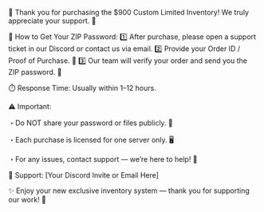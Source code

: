💎 Thank you for purchasing the $900 Custom Limited Inventory!
We truly appreciate your support. 🙏

🔐 How to Get Your ZIP Password:
1️⃣ After purchase, please open a support ticket in our Discord or contact us via email.
2️⃣ Provide your Order ID / Proof of Purchase. 🧾
3️⃣ Our team will verify your order and send you the ZIP password. 🔑

⏱️ Response Time: Usually within 1–12 hours.

⚠️ Important:

・Do NOT share your password or files publicly. 🚫

・Each purchase is licensed for one server only. 🖥️

・For any issues, contact support — we’re here to help! 💬

💬 Support: [Your Discord Invite or Email Here]

✨ Enjoy your new exclusive inventory system — thank you for supporting our work! 🚀
